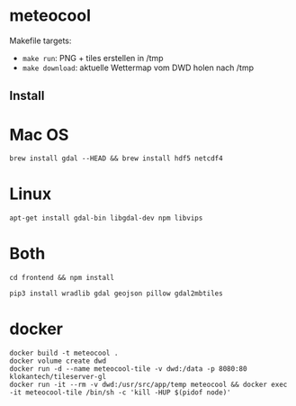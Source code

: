 # meteocool

Makefile targets:

 - ```make run```: PNG + tiles erstellen in /tmp
 - ```make download```: aktuelle Wettermap vom DWD holen nach /tmp


## Install

# Mac OS

```brew install gdal --HEAD && brew install hdf5 netcdf4```

# Linux

```apt-get install gdal-bin libgdal-dev npm libvips```

# Both

```cd frontend && npm install```

```pip3 install wradlib gdal geojson pillow gdal2mbtiles```

# docker

```
docker build -t meteocool .
docker volume create dwd
docker run -d --name meteocool-tile -v dwd:/data -p 8080:80 klokantech/tileserver-gl
docker run -it --rm -v dwd:/usr/src/app/temp meteocool && docker exec -it meteocool-tile /bin/sh -c 'kill -HUP $(pidof node)'
```
